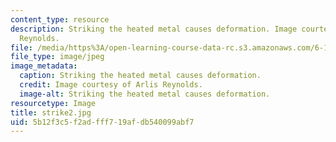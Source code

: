 ```yaml
---
content_type: resource
description: Striking the heated metal causes deformation. Image courtesy of Arlis
  Reynolds.
file: /media/https%3A/open-learning-course-data-rc.s3.amazonaws.com/6-163-strobe-project-laboratory-fall-2005/5b12f3c5f2adfff719afdb540099abf7_strike2.jpg
file_type: image/jpeg
image_metadata:
  caption: Striking the heated metal causes deformation.
  credit: Image courtesy of Arlis Reynolds.
  image-alt: Striking the heated metal causes deformation.
resourcetype: Image
title: strike2.jpg
uid: 5b12f3c5-f2ad-fff7-19af-db540099abf7
---
```

